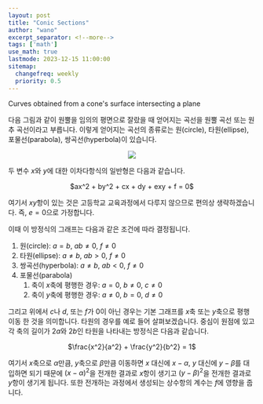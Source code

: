 ```yaml
---
layout: post
title: "Conic Sections"
author: "wano"
excerpt_separator: <!--more-->
tags: ['math']
use_math: true
lastmode: 2023-12-15 11:00:00
sitemap:
  changefreq: weekly
  priority: 0.5
---
```


Curves obtained from a cone's surface intersecting a plane <!--more-->

다음 그림과 같이 원뿔을 임의의 평면으로 잘랐을 때 얻어지는 곡선을 원뿔 곡선 또는 원추 곡선이라고 부릅니다. 이렇게 얻어지는 곡선의 종류로는 원(circle), 타원(ellipse), 포물선(parabola), 쌍곡선(hyperbola)이 있습니다.

<center><img src="https://cgvfxmath.github.io/assets/img/conic_sections.jpg"></center>

두 변수 $x$와 $y$에 대한 이차다항식의 일반형은 다음과 같습니다.

<p style="text-align: center;">$ax^2 + by^2 + cx + dy + exy + f = 0$</p>

여기서 $xy$항이 있는 것은 고등학교 교육과정에서 다루지 않으므로 편의상 생략하겠습니다. 즉, $e=0$으로 가정합니다.

이때 이 방정식의 그래프는 다음과 같은 조건에 따라 결정됩니다.

1. 원(circle): $a = b$, $ab \neq 0$, $f \neq 0$
2. 타원(ellipse): $a \neq b$, $ab>0$, $f \neq 0$
3. 쌍곡선(hyperbola): $a \neq b$, $ab<0$, $f \neq 0$
4. 포물선(parabola)
	1. 축이 $x$축에 평행한 경우: $a = 0$, $b \neq 0$, $c \neq 0$
	2. 축이 $y$축에 평행한 경우: $a \neq 0$, $b = 0$, $d \neq 0$

그리고 위에서 $c$나 $d$, 또는 $f$가 0이 아닌 경우는 기본 그래프를 $x$축 또는 $y$축으로 평행이동 한 것을 의미합니다. 타원의 경우를 예로 들어 살펴보겠습니다. 중심이 원점에 있고 각 축의 길이가 $2a$와 $2b$인 타원을 나타내는 방정식은 다음과 같습니다.

<p style="text-align: center;">$\frac{x^2}{a^2} + \frac{y^2}{b^2} = 1$</p>

여기서 $x$축으로 $\alpha$만큼, $y$축으로 $\beta$만큼 이동하면 $x$ 대신에 $x-\alpha$, $y$ 대신에 $y-\beta$를 대입하면 되기 때문에 $(x-\alpha)^2$을 전개한 결과로 $x$항이 생기고 $(y-\beta)^2$을 전개한 결과로 $y$항이 생기게 됩니다. 또한 전개하는 과정에서 생성되는 상수항의 계수는 $f$에 영향을 줍니다.